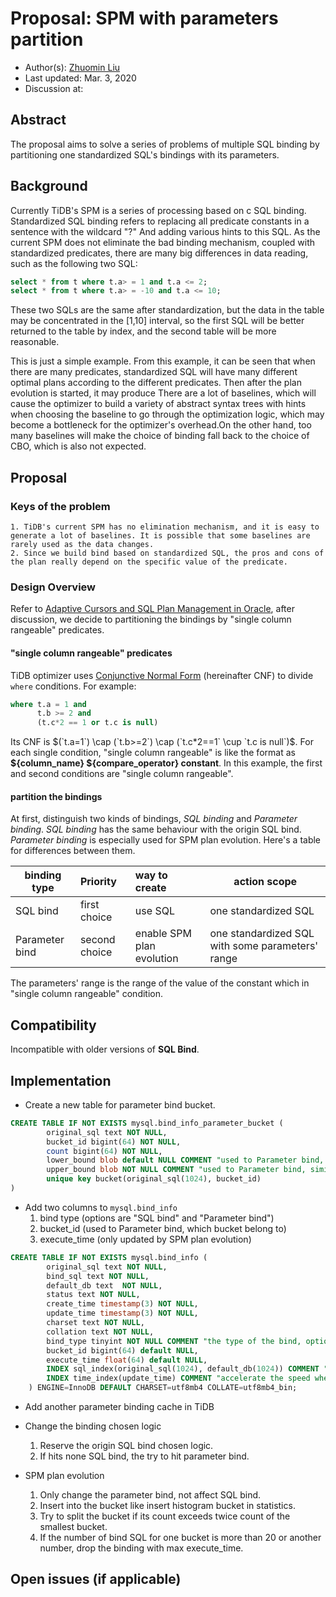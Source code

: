 # Proposal: SPM with parameters partition

- Author(s): [Zhuomin Liu](https://github.com/lzmhhh123) 
- Last updated:  Mar. 3, 2020
- Discussion at: 

## Abstract

The proposal aims to solve a series of problems of multiple SQL binding by partitioning one standardized SQL's bindings with its parameters.

## Background

Currently TiDB's SPM is a series of processing based on c SQL binding. Standardized SQL binding refers to replacing all predicate constants in a sentence with the wildcard "?" And adding various hints to this SQL. As the current SPM does not eliminate the bad binding mechanism, coupled with standardized predicates, there are many big differences in data reading, such as the following two SQL:

```sql
select * from t where t.a> = 1 and t.a <= 2;
select * from t where t.a> = -10 and t.a <= 10;
```

These two SQLs are the same after standardization, but the data in the table may be concentrated in the [1,10] interval, so the first SQL will be better returned to the table by index, and the second table will be more reasonable.

This is just a simple example. From this example, it can be seen that when there are many predicates, standardized SQL will have many different optimal plans according to the different predicates. Then after the plan evolution is started, it may produce There are a lot of baselines, which will cause the optimizer to build a variety of abstract syntax trees with hints when choosing the baseline to go through the optimization logic, which may become a bottleneck for the optimizer's overhead.On the other hand, too many baselines will make the choice of binding fall back to the choice of CBO, which is also not expected.

## Proposal

### Keys of the problem
    1. TiDB's current SPM has no elimination mechanism, and it is easy to generate a lot of baselines. It is possible that some baselines are rarely used as the data changes.
    2. Since we build bind based on standardized SQL, the pros and cons of the plan really depend on the specific value of the predicate.

### Design Overview

Refer to [Adaptive Cursors and SQL Plan Management in Oracle](oracle.com/technical-resources/articles/database/sql-11g-sqlplanmanagement.html), after discussion, we decide to partitioning the bindings by "single column rangeable" predicates.

#### "single column rangeable" predicates

TiDB optimizer uses [Conjunctive Normal Form](https://en.wikipedia.org/wiki/Conjunctive_normal_form) (hereinafter CNF) to divide `where` conditions. For example:

```sql
where t.a = 1 and 
      t.b >= 2 and 
      (t.c*2 == 1 or t.c is null)
```

Its CNF is $(`t.a=1`) \cap (`t.b>=2`) \cap (`t.c*2==1` \cup `t.c is null`)$. For each single condition, "single column rangeable" is like the format as **${column_name} ${compare_operator} constant**. In this example, the first and second conditions are "single column rangeable".

#### partition the bindings

At first, distinguish two kinds of bindings, *SQL binding* and *Parameter binding*. *SQL binding* has the same behaviour with the origin SQL bind. *Parameter binding* is especially used for SPM plan evolution. Here's a table for differences between them.

binding type   |   Priority    | way to create             | action scope
---------------|:------------- |:--------------------------|-------------------------------------------------
SQL bind       | first choice  | use SQL                   | one standardized SQL
Parameter bind | second choice | enable SPM plan evolution | one standardized SQL with some parameters' range

The parameters' range is the range of the value of the constant which in "single column rangeable" condition.

## Compatibility

Incompatible with older versions of **SQL Bind**.

## Implementation
- Create a new table for parameter bind bucket.
```sql
CREATE TABLE IF NOT EXISTS mysql.bind_info_parameter_bucket (
        original_sql text NOT NULL,
        bucket_id bigint(64) NOT NULL,
        count bigint(64) NOT NULL,
        lower_bound blob default NULL COMMENT "used to Parameter bind, similar with histogram bucket lower bound, composed of a series of constants",
        upper_bound blob NOT NULL COMMENT "used to Parameter bind, similar with histogram bucket upper bound, composed of a series of constants",
        unique key bucket(original_sql(1024), bucket_id)
)
```

- Add two columns to `mysql.bind_info`
    1. bind type (options are "SQL bind" and "Parameter bind")
    2. bucket_id (used to Parameter bind, which bucket belong to)
    3. execute_time (only updated by SPM plan evolution)

```sql
CREATE TABLE IF NOT EXISTS mysql.bind_info (
		original_sql text NOT NULL,
      	bind_sql text NOT NULL,
      	default_db text  NOT NULL,
		status text NOT NULL,
		create_time timestamp(3) NOT NULL,
		update_time timestamp(3) NOT NULL,
		charset text NOT NULL,
		collation text NOT NULL,
        bind_type tinyint NOT NULL COMMENT "the type of the bind, options are 0(SQL bind) and 1(Parameter bind)",
        bucket_id bigint(64) default NULL,
        execute_time float(64) default NULL,
		INDEX sql_index(original_sql(1024), default_db(1024)) COMMENT "accelerate the speed when add global binding query",
		INDEX time_index(update_time) COMMENT "accelerate the speed when querying with last update time"
	) ENGINE=InnoDB DEFAULT CHARSET=utf8mb4 COLLATE=utf8mb4_bin;
```

- Add another parameter binding cache in TiDB

- Change the binding chosen logic
    1. Reserve the origin SQL bind chosen logic.
    2. If hits none SQL bind, the try to hit parameter bind.

- SPM plan evolution
    1. Only change the parameter bind, not affect SQL bind.
    2. Insert into the bucket like insert histogram bucket in statistics.
    3. Try to split the bucket if its count exceeds twice count of the smallest bucket.
    4. If the number of bind SQL for one bucket is more than 20 or another number, drop the binding with max execute_time.

## Open issues (if applicable)
